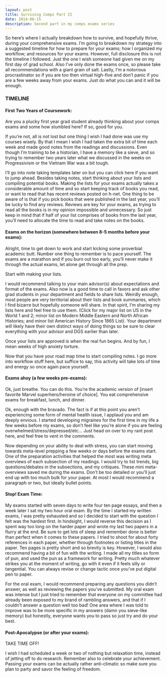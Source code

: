 ```yaml
---
layout: post
title: Surviving Comps Part II
date: 2014-06-15 
description: Second part in my comps exams series
---
```

So here’s where I actually breakdown how to survive, and hopefully thrive, during your comprehensive exams. I’m going to breakdown my strategy into a suggested timeline for how to prepare for your exams; how I organized my workflow; and resources for your exams. However, full disclosure this is not the timeline I followed. Just the one I wish someone had given me on my first day of grad school. Also I’ve only done the exams once, so please take all recommendations with a giant grain of salt. Lastly, I’m a notorious procrastinator so if you are too then virtual high-five and don’t panic if you are a few weeks away from your exams. Just do what you can and it will be enough.


### TIMELINE

#### First Two Years of Coursework:

Are you a plucky first year grad student already thinking about your comps exams and some how stumbled here? If so, good for you.

If you’re not, all is not lost but one thing I wish I had done was use my courses wisely. By that I mean I wish I had taken the extra bit of time each week and made good notes from the readings and discussions. Even though I’m training to be a historian, I have a memory like a sieve, and so trying to remember two years later what we discussed in the weeks on Progressivism or the Vietnam War was a bit tough.

I’ll go into note taking templates later on but you can click here if you want to jump ahead. Besides taking notes, start thinking about your lists and compiling potential books. Making the lists for your exams actually takes a considerable amount of time and so start keeping track of books you read, or want to read that has recent reviews posted on h-net. One thing to be aware of is that if you pick books that were published in the last year, you’ll be lucky to find any reviews. Reviews are key for your exams, as trying to read all the books is in my opinion impossible and unnecessary. So just keep in mind that if half of your list comprises of books from the last year, you’ll need to allocate the time to read and take notes on the books.

#### Exams on the horizon (somewhere between 8-5 months before your exams):

Alright, time to get down to work and start kicking some proverbial academic butt. Number one thing to remember is to pace yourself. The exams are a marathon and if you burn out too early, you’ll never make it through the actual exams, let alone get through all the prep.

Start with making your lists.

I would recommend talking to your main advisor(s) about expectations and format of the exams. Also now is a good time to call in favors and ask other grad students in your department and fields to share lists. Weirdly enough, most people are very territorial about their lists and book summaries, which I find bizarre but hopefully someone will share. In that spirit, I’m sharing my lists here and feel free to use them. (Click for my major list on US in the World 1 and 2; minor list on Modern Middle Eastern and North African Histories; and minor list American History Since 1865 List). Your department will likely have their own distinct ways of doing things so be sure to clear everything with your advisor and DGS earlier than later.

Once your lists are approved is when the real fun begins. And by fun, I mean weeks of high anxiety torture.

Now that you have your road map time to start compiling notes. I go more into workflow stuff here, but suffice to say, this activity will take lots of time and energy so once again pace yourself.

#### Exams ahoy (a few weeks pre-exams):

Ok, just breathe. You can do this. You’re the academic version of [insert favorite Marvel superhero/heroine of choice]. You eat comprehensive exams for breakfast, lunch, and dinner.

Ok, enough with the bravado. The fact is if at this point you aren’t experiencing some form of mental health issue, I applaud you and am deeply envious. I started developing migraines for the first time in my life a few weeks before my exams, so don’t feel like you’re alone if you are feeling overwhelmed/stress/depressed/etc… Just head on over to my rant post here, and feel free to vent in the comments.

Now depending on your ability to deal with stress, you can start moving towards meta-level prepping a few weeks or days before the exams start. One of the preparation activities that helped the most was writing meta overviews of each subsection of my readings. I would try to list trends, big questions/debates in the subsections, and my critiques. These mini meta-overviews saved me during the exams. Don’t be too detailed or you’ll just end up with too much bulk for your paper. At most I would recommend a paragraph or two, but ideally bullet points.

#### Stop! Exam Time:

My exams started with seven days to write four ten page essays, and then a week later I sat my two hour oral exam. By the time I started my written exams, I was pretty exhausted and so I decided to start with the question I felt was the hardest first. In hindsight, I would reverse this decision as I spent way too long on the harder paper and wrote my last two papers in a flurry at the end. Be sure to get lots of sleep and remember done is better than perfect when it comes to these papers. I tried to shoot for about forty references in each paper, whether through footnotes or listing titles in the paper. Ten pages is pretty short and so brevity is key. However, I would also recommend having a bit of fun with the writing. I made all my titles so form of pun, and used the pun as a framework for writing. Pretty much whatever strikes you at the moment of writing, go with it even if it feels silly or tangential. You can always revise or change tactic once you’ve put digital pen to paper.

For the oral exam, I would recommend preparing any questions you didn’t answer, as well as reviewing the papers you’ve submitted. My oral exam was intense but I just tried to remember that everyone on my committee had already been exposed to my brand of rambling answers, and that if I couldn’t answer a question well too bad! One area where I was told to improve was to be more specific in my answers (damn you sieve-like memory) but honestly, everyone wants you to pass so just try and do your best.

#### Post-Apocalypse (or after your exams):

TAKE TIME OFF!

I wish I had scheduled a week or two of nothing but relaxation time, instead of jetting off to do research. Remember also to celebrate your achievement. Passing your exams can be actually rather anti-climatic so make sure you plan to party and savor the feeling of freedom.



